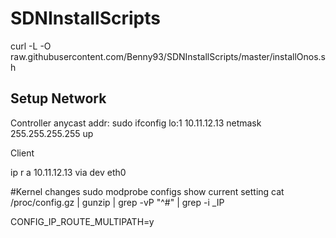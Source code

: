 # SDNInstallScripts

curl -L -O
raw.githubusercontent.com/Benny93/SDNInstallScripts/master/installOnos.sh


## Setup Network
Controller anycast addr:
sudo ifconfig lo:1 10.11.12.13 netmask 255.255.255.255 up

Client

ip r a 10.11.12.13 via <host-ip> dev eth0

#Kernel changes
sudo modprobe configs
show current setting
cat /proc/config.gz | gunzip | grep -vP "^#" | grep -i _IP

CONFIG_IP_ROUTE_MULTIPATH=y

